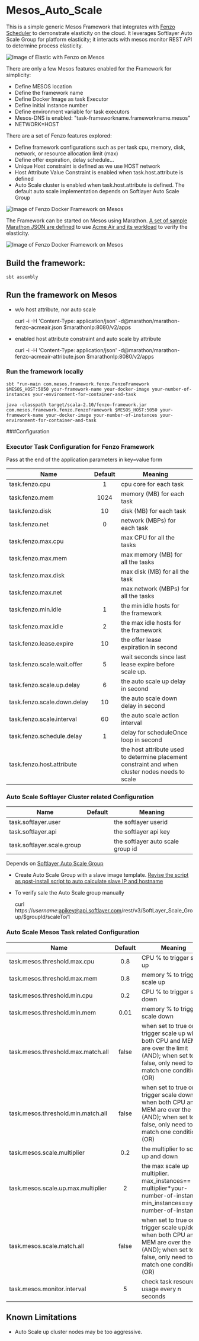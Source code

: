 # Mesos_Auto_Scale

This is a simple generic Mesos Framework that integrates with [Fenzo Scheduler](https://github.com/Netflix/Fenzo/wiki/Getting-Started) to demonstrate elasticity on the cloud. It leverages Softlayer Auto Scale Group for platform elasticity; it interacts with mesos monitor REST API to determine process elasticity.

![Image of Elastic with Fenzo on Mesos](images/fenzo_mesos_elastic.jpg)

There are only a few Mesos features enabled for the Framework for simplicity: 
* Define MESOS location
* Define the framework name
* Define Docker Image as task Executor
* Define initial instance number
* Define environment variable for task executors  
* Mesos-DNS is enabled: "task-frameworkname.frameworkname.mesos"
* NETWORK=HOST

There are a set of Fenzo features explored:

* Define framework configurations such as per task cpu, memory, disk, network, or resource allocation limit (max)
* Define offer expiration, delay schedule...
* Unique Host constraint is defined as we use HOST network
* Host Attribute Value Constraint is enabled when task.host.attribute is defined
* Auto Scale cluster is enabled when task.host.attribute is defined. The default auto scale implementation depends on Softlayer Auto Scale Group

![Image of Fenzo Docker Framework on Mesos](images/fenzo_mesos.jpg)

The Framework can be started on Mesos using Marathon. [A set of sample Marathon JSON are defined](marathon) to use [Acme Air and its workload](https://github.com/yanglei99/acmeair-nodejs) to verify the elasticity.

![Image of Fenzo Docker Framework on Mesos](images/fenzo_acmeair.jpg)


## Build the framework:

    sbt assembly

## Run the framework on Mesos

* w/o host attribute, nor auto scale

	curl -i -H 'Content-Type: application/json' -d@marathon/marathon-fenzo-acmeair.json $marathonIp:8080/v2/apps
	
* enabled host attribute constraint and auto scale by attribute
	
	curl -i -H 'Content-Type: application/json' -d@marathon/marathon-fenzo-acmeair-attribute.json $marathonIp:8080/v2/apps
	
	
### Run the framework locally

    sbt "run-main com.mesos.framework.fenzo.FenzoFramework $MESOS_HOST:5050 your-framework-name your-docker-image your-number-of-instances your-environment-for-container-and-task
	
	java -classpath target/scala-2.10/fenzo-framework.jar com.mesos.framework.fenzo.FenzoFramework $MESOS_HOST:5050 your-framework-name your-docker-image your-number-of-instances your-environment-for-container-and-task
	

###Configuration

### Executor Task Configuration for Fenzo Framework

Pass at the end of the application parameters in key=value form

Name | Default | Meaning
--- |:---:| ---
task.fenzo.cpu|1| cpu core for each task
task.fenzo.mem|1024| memory (MB) for each task
task.fenzo.disk|10| disk (MB) for each task
task.fenzo.net|0| network (MBPs) for each task
task.fenzo.max.cpu|| max CPU for all the tasks
task.fenzo.max.mem|| max memory (MB) for all the tasks
task.fenzo.max.disk|| max disk (MB) for all the task
task.fenzo.max.net|| max network (MBPs) for all the tasks
task.fenzo.min.idle|1| the min idle hosts for the framework
task.fenzo.max.idle|2| the max idle hosts for the framework
task.fenzo.lease.expire|10| the offer lease expiration in second
task.fenzo.scale.wait.offer|5| wait seconds since last lease expire before scale up.
task.fenzo.scale.up.delay|6| the auto scale up delay in second
task.fenzo.scale.down.delay|10| the auto scale down delay in second 
task.fenzo.scale.interval|60| the auto scale action interval
task.fenzo.schedule.delay|1| delay for scheduleOnce loop in second
task.fenzo.host.attribute|| the host attribute used to determine placement constraint and when cluster nodes needs to scale

### Auto Scale Softlayer Cluster related Configuration

Name | Default | Meaning
--- |:---:| ---
task.softlayer.user|| the softlayer userid
task.softlayer.api|| the softlayer api key
task.softlayer.scale.group|| the softlayer auto scale group id
	

Depends on [Softlayer Auto Scale Group](http://knowledgelayer.softlayer.com/learning/introduction-softlayer-auto-scale)

* Create Auto Scale Group with a slave image template. [Revise the script as post-install script to auto calculate slave IP and hostname](autoscale/start-mesos-slave.sh)

* To verify sale the Auto Scale group manually

	curl https://$username:$apikey@api.softlayer.com/rest/v3/SoftLayer_Scale_Group/$groupId/scaleTo/1


### Auto Scale Mesos Task related Configuration

Name | Default | Meaning
--- |:---:| ---
task.mesos.threshold.max.cpu|0.8| CPU % to trigger scale up
task.mesos.threshold.max.mem|0.8| memory % to trigger scale up
task.mesos.threshold.min.cpu|0.2| CPU % to trigger scale down
task.mesos.threshold.min.mem|0.01| memory % to trigger scale down
task.mesos.threshold.max.match.all|false| when set to true only trigger scale up when both CPU and MEM are over the limit (AND); when set to false, only need to match one condition (OR)
task.mesos.threshold.min.match.all|false| when set to true only trigger scale down when both CPU and MEM are over the limit (AND); when set to false, only need to match one condition (OR)
task.mesos.scale.multiplier|0.2| the multiplier to scale up and down
task.mesos.scale.up.max.multiplier|2| the max scale up multiplier. max_instances== multiplier*your-number-of-instances. min_instances==your-number-of-instances.
task.mesos.scale.match.all|false| when set to true only trigger scale up/down when both CPU and MEM are over the limit (AND); when set to false, only need to match one condition (OR)
task.mesos.monitor.interval|5|check task resource usage every n seconds

## Known Limitations

* Auto Scale up cluster nodes may be too aggressive. 
